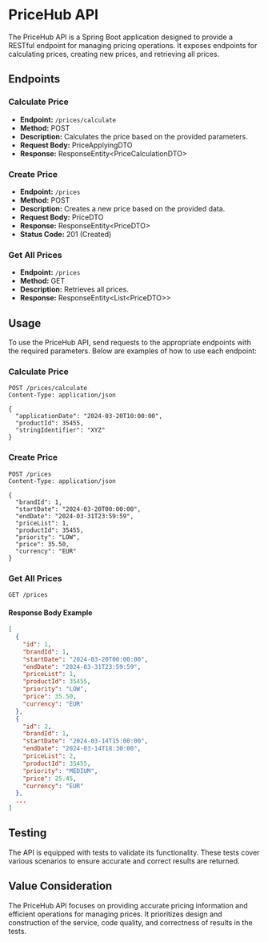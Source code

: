 # PriceHub API

The PriceHub API is a Spring Boot application designed to provide a RESTful endpoint for managing pricing operations. It exposes endpoints for calculating prices, creating new prices, and retrieving all prices.

## Endpoints

### Calculate Price
- **Endpoint:** `/prices/calculate`
- **Method:** POST
- **Description:** Calculates the price based on the provided parameters.
- **Request Body:** PriceApplyingDTO
- **Response:** ResponseEntity\<PriceCalculationDTO\>

### Create Price
- **Endpoint:** `/prices`
- **Method:** POST
- **Description:** Creates a new price based on the provided data.
- **Request Body:** PriceDTO
- **Response:** ResponseEntity\<PriceDTO\>
- **Status Code:** 201 (Created)

### Get All Prices
- **Endpoint:** `/prices`
- **Method:** GET
- **Description:** Retrieves all prices.
- **Response:** ResponseEntity\<List\<PriceDTO\>\>

## Usage

To use the PriceHub API, send requests to the appropriate endpoints with the required parameters. Below are examples of how to use each endpoint:

### Calculate Price
```http
POST /prices/calculate
Content-Type: application/json

{
  "applicationDate": "2024-03-20T10:00:00",
  "productId": 35455,
  "stringIdentifier": "XYZ"
}
```

### Create Price
```http
POST /prices
Content-Type: application/json

{
  "brandId": 1,
  "startDate": "2024-03-20T00:00:00",
  "endDate": "2024-03-31T23:59:59",
  "priceList": 1,
  "productId": 35455,
  "priority": "LOW",
  "price": 35.50,
  "currency": "EUR"
}
```

### Get All Prices
```http
GET /prices
```

#### Response Body Example
```json
[
  {
    "id": 1,
    "brandId": 1,
    "startDate": "2024-03-20T00:00:00",
    "endDate": "2024-03-31T23:59:59",
    "priceList": 1,
    "productId": 35455,
    "priority": "LOW",
    "price": 35.50,
    "currency": "EUR"
  },
  {
    "id": 2,
    "brandId": 1,
    "startDate": "2024-03-14T15:00:00",
    "endDate": "2024-03-14T18:30:00",
    "priceList": 2,
    "productId": 35455,
    "priority": "MEDIUM",
    "price": 25.45,
    "currency": "EUR"
  },
  ...
]
```

## Testing

The API is equipped with tests to validate its functionality. These tests cover various scenarios to ensure accurate and correct results are returned.

## Value Consideration

The PriceHub API focuses on providing accurate pricing information and efficient operations for managing prices. It prioritizes design and construction of the service, code quality, and correctness of results in the tests.